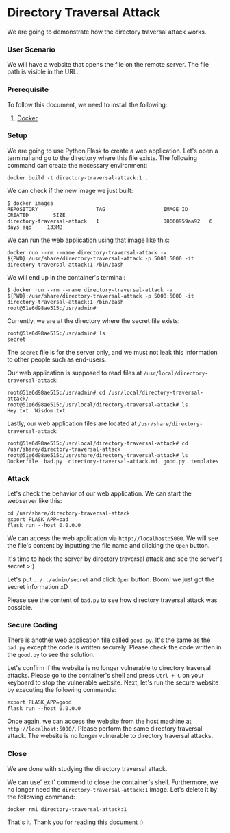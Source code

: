 # Directory Traversal Attack

We are going to demonstrate how the directory traversal attack works.

### User Scenario

We will have a website that opens the file on the remote server.
The file path is visible in the URL.

### Prerequisite

To follow this document, we need to install the following:
1. [Docker](https://docs.docker.com/get-docker/)

### Setup

We are going to use Python Flask to create a web application.
Let's open a terminal and go to the directory where this file exists.
The following command can create the necessary environment:
```
docker build -t directory-traversal-attack:1 .
```

We can check if the new image we just built:
```
$ docker images
REPOSITORY                   TAG                   IMAGE ID       CREATED        SIZE
directory-traversal-attack   1                     08660959aa92   6 days ago     133MB
```

We can run the web application using that image like this:
```
docker run --rm --name directory-traversal-attack -v ${PWD}:/usr/share/directory-traversal-attack -p 5000:5000 -it directory-traversal-attack:1 /bin/bash
```

We will end up in the container's terminal:
```
$ docker run --rm --name directory-traversal-attack -v ${PWD}:/usr/share/directory-traversal-attack -p 5000:5000 -it directory-traversal-attack:1 /bin/bash
root@51e6d98ae515:/usr/admin#
```

Currently, we are at the directory where the secret file exists:
```
root@51e6d98ae515:/usr/admin# ls
secret
```

The `secret` file is for the server only, and we must not leak this information to other people such as end-users.

Our web application is supposed to read files at `/usr/local/directory-traversal-attack`:
```
root@51e6d98ae515:/usr/admin# cd /usr/local/directory-traversal-attack/
root@51e6d98ae515:/usr/local/directory-traversal-attack# ls
Hey.txt  Wisdom.txt
```

Lastly, our web application files are located at `/usr/share/directory-traversal-attack`:
```
root@51e6d98ae515:/usr/local/directory-traversal-attack# cd /usr/share/directory-traversal-attack
root@51e6d98ae515:/usr/share/directory-traversal-attack# ls
Dockerfile  bad.py  directory-traversal-attack.md  good.py  templates
```

### Attack

Let's check the behavior of our web application.
We can start the webserver like this:
```
cd /usr/share/directory-traversal-attack
export FLASK_APP=bad
flask run --host 0.0.0.0
```

We can access the web application via `http://localhost:5000`.
We will see the file's content by inputting the file name and clicking the `Open` button.

It's time to hack the server by directory traversal attack and see the server's secret >:)

Let's put `../../admin/secret` and click `Open` button.
Boom! we just got the secret information xD

Please see the content of `bad.py` to see how directory traversal attack was possible.

### Secure Coding

There is another web application file called `good.py`.
It's the same as the `bad.py` except the code is written securely.
Please check the code written in the `good.py` to see the solution.

Let's confirm if the website is no longer vulnerable to directory traversal attacks.
Please go to the container's shell and press `Ctrl + C` on your keyboard to stop the vulnerable website.
Next, let's run the secure website by executing the following commands:
```
export FLASK_APP=good
flask run --host 0.0.0.0
```

Once again, we can access the website from the host machine at `http://localhost:5000/`.
Please perform the same directory traversal attack.
The website is no longer vulnerable to directory traversal attacks.

### Close

We are done with studying the directory traversal attack.

We can use' exit' commend to close the container's shell.
Furthermore, we no longer need the `directory-traversal-attack:1` image. Let's delete it by the following command:
```
docker rmi directory-traversal-attack:1
```

That's it. Thank you for reading this document :)
